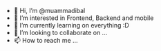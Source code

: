 - 👋 Hi, I’m @muammadibal
- 👀 I’m interested in Frontend, Backend and mobile
- 🌱 I’m currently learning on everything :D
- 💞️ I’m looking to collaborate on ...
- 📫 How to reach me ...

<!---
muammadibal/muammadibal is a ✨ special ✨ repository because its `README.md` (this file) appears on your GitHub profile.
You can click the Preview link to take a look at your changes.
--->
